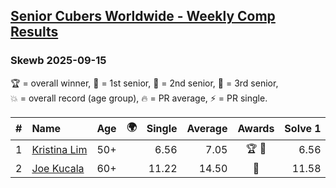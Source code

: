<style>table {white-space: nowrap;}</style>
<link rel="stylesheet" type="text/css" href="/scw-comp/css/flags.css" />

## [Senior Cubers Worldwide - Weekly Comp Results](/scw-comp/results/)
### Skewb 2025-09-15

<span style="white-space: nowrap;">🏆 = overall winner</span>, <span style="white-space: nowrap;">🥇 = 1st senior</span>, <span style="white-space: nowrap;">🥈 = 2nd senior</span>, <span style="white-space: nowrap;">🥉 = 3rd senior</span>, <span style="white-space: nowrap;">💥 = overall record (age group)</span>, <span style="white-space: nowrap;">🔥 = PR average</span>, <span style="white-space: nowrap;">⚡ = PR single</span>.

| # | Name | Age | 🌍 | Single | Average | Awards | Solve 1 | Solve 2 | Solve 3 | Solve 4 | Solve 5 | Video |
| :--: | :-- | :--: | :--: | --: | --: | :--: | --: | --: | --: | --: | --: | :-- |
| 1 | [Kristina Lim](../../persons/kristina_lim/skewb.md) | 50+ | <i class="flag flag-US" /> | 6.56 | 7.05 | 🏆 🥇 | 6.56 | 6.82 | 7.48 | 6.86 | 8.82 | [Desktop](https://www.facebook.com/events/1235660375260870/permalink/1244557634371144) / [Mobile](https://m.facebook.com/events/1235660375260870?view=permalink&id=1244557634371144) |
| 2 | [Joe Kucala](../../persons/joe_kucala/skewb.md) | 60+ | <i class="flag flag-US" /> | 11.22 | 14.50 | 🥈 | 11.58 | 11.22 | 18.44 | 19.00 | 13.47 | [Desktop](https://www.facebook.com/events/1235660375260870/permalink/1240863144740593) / [Mobile](https://m.facebook.com/events/1235660375260870?view=permalink&id=1240863144740593) |

<!-- Global site tag (gtag.js) - Google Analytics -->
<script async src="https://www.googletagmanager.com/gtag/js?id=UA-86348435-3"></script>
<script>window.dataLayer = window.dataLayer || []; function gtag() {dataLayer.push(arguments);} gtag('js', new Date()); gtag('config', 'UA-86348435-3');</script>
